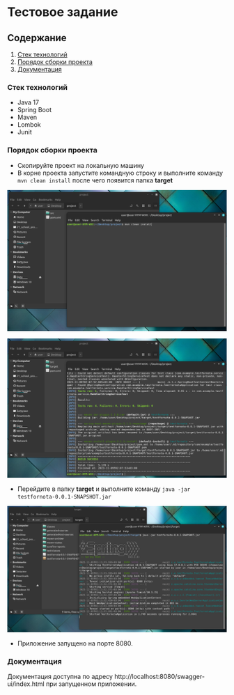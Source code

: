 # Тестовое задание

## Содержание

1. [Стек технологий](#стек-технологий)
2. [Порядок сборки проекта](#порядок-сборки-проекта)
3. [Документация](#документация)

### Стек технологий

* Java 17
* Spring Boot
* Maven
* Lombok
* Junit

### Порядок сборки проекта

* Скопируйте проект на локальную машину
* В корне проекта запустите командную строку и выполните команду ``mvn clean install`` после чего появится
  папка **target**

![1.png](src%2Fmain%2Fresources%2Fimage%2F1.png)

![2.png](src%2Fmain%2Fresources%2Fimage%2F2.png)

* Перейдите в папку **target** и выполните команду  ``java -jar testfornota-0.0.1-SNAPSHOT.jar``

![3.png](src%2Fmain%2Fresources%2Fimage%2F3.png)

* Приложение запущено на порте 8080.

### Документация

Документация доступна по адресу http://localhost:8080/swagger-ui/index.html при запущенном приложении.


